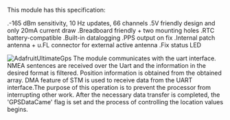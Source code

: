 This module has this specification:


  .-165 dBm sensitivity, 10 Hz updates, 66 channels
  .5V friendly design and only 20mA current draw
  .Breadboard friendly + two mounting holes
  .RTC battery-compatible
  .Built-in datalogging
  .PPS output on fix
  .Internal patch antenna + u.FL connector for external active antenna
  .Fix status LED
  
![AdafruitUltimateGps](https://user-images.githubusercontent.com/34924065/136550561-0c0b1760-772b-4bf1-936c-ebce5152c360.jpg)
The module communicates with the uart interface. NMEA sentences are received over the Uart and the information in the desired format is filtered. Position information is obtained from the obtained array. DMA feature of STM is used to receive data from the UART interface.The purpose of this operation is to prevent the processor from interrupting other work. After the necessary data transfer is completed, the 'GPSDataCame' flag is set and the process of controlling the location values begins.


